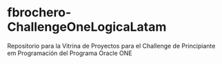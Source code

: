 # fbrochero-ChallengeOneLogicaLatam
Repositorio para la Vitrina de Proyectos para el Challenge de Principiante em Programación del Programa Oracle ONE
